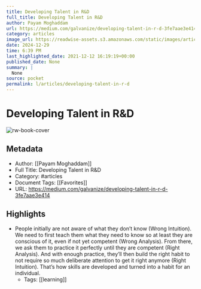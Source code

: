 ```yaml
---
title: Developing Talent in R&D
full_title: Developing Talent in R&D
author: Payam Moghaddam
url: https://medium.com/galvanize/developing-talent-in-r-d-3fe7aae3e414
category: articles
image_url: https://readwise-assets.s3.amazonaws.com/static/images/article3.5c705a01b476.png
date: 2024-12-29
time: 6:39 PM
last_highlighted_date: 2021-12-12 16:19:19+00:00
published_date: None
summary: |
  None
source: pocket
permalink: l/articles/developing-talent-in-r-d
---
```

# Developing Talent in R&D

![rw-book-cover](https://readwise-assets.s3.amazonaws.com/static/images/article3.5c705a01b476.png)

## Metadata
- Author: [[Payam Moghaddam]]
- Full Title: Developing Talent in R&D
- Category: #articles
- Document Tags: [[Favorites]] 
- URL: https://medium.com/galvanize/developing-talent-in-r-d-3fe7aae3e414

## Highlights
- People initially are not aware of what they don’t know (Wrong Intuition). We need to first teach them what they need to know so at least they are conscious of it, even if not yet competent (Wrong Analysis). From there, we ask them to practice it perfectly until they are competent (Right Analysis). And with enough practice, they’ll then build the right habit to not require so much deliberate attention to get it right anymore (Right Intuition). That’s how skills are developed and turned into a habit for an individual.
    - Tags: [[learning]] 


